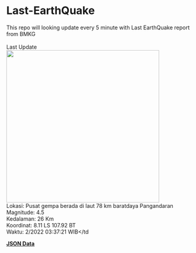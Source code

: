 # Last-EarthQuake
This repo will looking update every 5 minute with Last EarthQuake report from BMKG
<br>
<br>
Last Update
<br>
<img src="https://ews.bmkg.go.id/TEWS/data/20221203033721.mmi.jpg" width="400"/>
<br>
Lokasi: Pusat gempa berada di laut 78 km baratdaya Pangandaran <br>
Magnitude: 4.5 <br>
Kedalaman: 26 Km <br>
Koordinat: 8.11 LS 107.92 BT <br>
Waktu: 2/2022 03:37:21 WIB</td <br>

<a href="./data/data.json">**JSON Data**</a>
